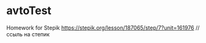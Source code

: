 # avtoTest
Homework for Stepik
https://stepik.org/lesson/187065/step/7?unit=161976 //ссыль на степик